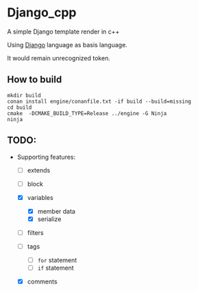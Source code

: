 # Django_cpp
A simple Django template render in c++ 

Using [Django](https://docs.djangoproject.com/en/4.1/ref/templates/language/) language as basis language.

It would remain unrecognized token.

## How to build
```shell=
mkdir build
conan install engine/conanfile.txt -if build --build=missing
cd build
cmake  -DCMAKE_BUILD_TYPE=Release ../engine -G Ninja
ninja
```

## TODO:
- Supporting features:
    - [ ] extends
    - [ ] block
    - [x] variables
        - [x] member data
        - [x] serialize
    - [ ] filters
    - [ ] tags
        - [ ] `for` statement
        - [ ] `if` statement
    - [x] comments

